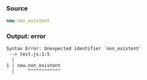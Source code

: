 ### Source
```js parse:expr
new.non_existent
```

### Output: error
```txt
Syntax Error: Unexpected identifier `non_existent`
 --> test.js:1:5
  |
1 | new.non_existent
  |     ^^^^^^^^^^^^ 
```
